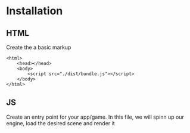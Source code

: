 # Installation

## HTML
Create the a basic markup

```
<html>
    <head></head>
    <body>
        <script src="./dist/bundle.js"></script>
    </body>
</html>

```

## JS
Create an entry point for your app/game. In this file, we will spinn up our engine, load
the desired scene and render it

```
